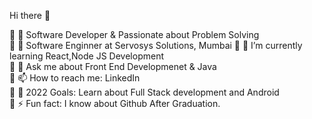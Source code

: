 Hi there 👋   

🔸 🔭 Software Developer & Passionate about Problem Solving                                                                                                     
🔸 🏹 Software Enginner at Servosys Solutions, Mumbai                                                                                                                                       🔸 🌱 I’m currently learning React,Node JS Development                                                                                                                   
🔸 💬 Ask me about Front End Developmenet & Java                                                                                                                         
🔸 📫 How to reach me: LinkedIn 	                                                                                                                                       
🔸 🥅 2022 Goals: Learn about Full Stack development and Android	                                                                                                       
🔸 ⚡ Fun fact: I know about Github After Graduation.






